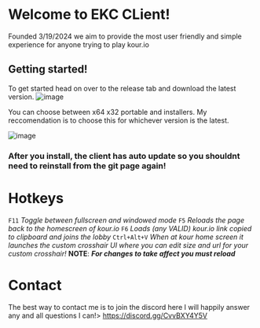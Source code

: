 # Welcome to EKC CLient!
Founded 3/19/2024 we aim to provide the most user friendly and simple experience for anyone trying to play kour.io

## Getting started!
To get started head on over to the release tab and download the latest version.
![image](https://github.com/itsNMD404/EKC-Client/assets/119903110/7a0b7d28-e215-4d2d-bfcd-239f5b704f9e)

You can choose between x64 x32 portable and installers. My reccomendation is to choose this for whichever version is the latest.

![image](https://i.imgur.com/dRo8npV.png)

### After you install, the client has auto update so you shouldnt need to reinstall from the git page again!



# Hotkeys
`F11` *Toggle between fullscreen and windowed mode*
`F5` *Reloads the page back to the homescreen of kour.io*
`F6` *Loads (any VALID) kour.io link copied to clipboard and joins the lobby*
`Ctrl+Alt+V` *When at kour home screen it launches the custom crosshair UI where you can edit size and url for your custom crosshair!* **NOTE**: __***For changes to take affect you must reload***__


# Contact
The best way to contact me is to join the discord here I will happily answer any and all questions I can!> https://discord.gg/CvvBXY4Y5V


